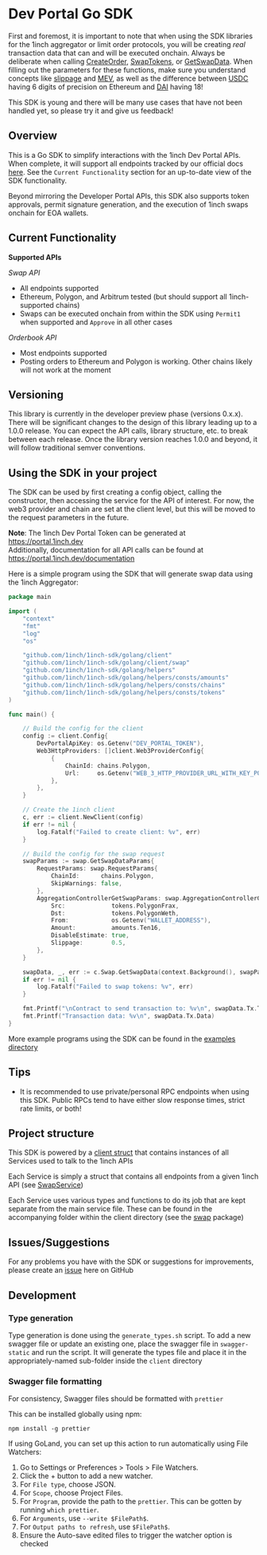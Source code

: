# Dev Portal Go SDK

First and foremost, it is important to note that when using the SDK libraries for the 1inch aggregator or limit order protocols, you will be creating *real* transaction data that can and will be executed onchain. Always be  deliberate when calling [CreateOrder](https://github.com/1inch/1inch-sdk/blob/9703d3bf4a6d94ad64badd0e346a16d60a0c3509/golang/client/orderbook.go#L18-L18), [SwapTokens](https://github.com/1inch/1inch-sdk/blob/9703d3bf4a6d94ad64badd0e346a16d60a0c3509/golang/actions/swap.go#L21-L21), or [GetSwapData](https://github.com/1inch/1inch-sdk/blob/9703d3bf4a6d94ad64badd0e346a16d60a0c3509/golang/client/swap.go#L128-L128). When filling out the parameters for these functions, make sure you understand concepts like [slippage](https://medium.com/onomy-protocol/what-is-slippage-in-defi-62a0d068feb3) and [MEV](https://chain.link/education-hub/maximal-extractable-value-mev), as well as the difference between [USDC](https://etherscan.io/token/0xa0b86991c6218b36c1d19d4a2e9eb0ce3606eb48) having 6 digits of precision on Ethereum and [DAI](https://etherscan.io/token/0x6b175474e89094c44da98b954eedeac495271d0f) having 18!

This SDK is young and there will be many use cases that have not been handled yet, so please try it and give us feedback!

## Overview

This is a Go SDK to simplify interactions with the 1inch Dev Portal APIs. When complete, it will support all endpoints tracked by our official docs [here](https://portal.1inch.dev/documentation/authentication). See the `Current Functionality` section for an up-to-date view of the SDK functionality.

Beyond mirroring the Developer Portal APIs, this SDK also supports token approvals, permit signature generation, and the execution of 1inch swaps onchain for EOA wallets. 

## Current Functionality

**Supported APIs**

*Swap API*
- All endpoints supported
- Ethereum, Polygon, and Arbitrum tested (but should support all 1inch-supported chains)
- Swaps can be executed onchain from within the SDK using `Permit1` when supported and `Approve` in all other cases

*Orderbook API*
- Most endpoints supported
- Posting orders to Ethereum and Polygon is working. Other chains likely will not work at the moment

## Versioning

This library is currently in the developer preview phase (versions 0.x.x). There will be significant changes to the design of this library leading up to a 1.0.0 release. You can expect the API calls, library structure, etc. to break between each release. Once the library version reaches 1.0.0 and beyond, it will follow traditional semver conventions. 

## Using the SDK in your project

The SDK can be used by first creating a config object, calling the constructor, then accessing the service for the API of interest. For now, the web3 provider and chain are set at the client level, but this will be moved to the request parameters in the future.

**Note**: The 1inch Dev Portal Token can be generated at https://portal.1inch.dev  
Additionally,
documentation for all API calls can be found at https://portal.1inch.dev/documentation

Here is a simple program using the SDK that will generate swap data using the 1inch Aggregator:

```go
package main

import (
	"context"
	"fmt"
	"log"
	"os"

	"github.com/1inch/1inch-sdk/golang/client"
	"github.com/1inch/1inch-sdk/golang/client/swap"
	"github.com/1inch/1inch-sdk/golang/helpers"
	"github.com/1inch/1inch-sdk/golang/helpers/consts/amounts"
	"github.com/1inch/1inch-sdk/golang/helpers/consts/chains"
	"github.com/1inch/1inch-sdk/golang/helpers/consts/tokens"
)

func main() {

	// Build the config for the client
	config := client.Config{
		DevPortalApiKey: os.Getenv("DEV_PORTAL_TOKEN"),
		Web3HttpProviders: []client.Web3ProviderConfig{
			{
				ChainId: chains.Polygon,
				Url:     os.Getenv("WEB_3_HTTP_PROVIDER_URL_WITH_KEY_POLYGON"),
			},
		},
	}

	// Create the 1inch client
	c, err := client.NewClient(config)
	if err != nil {
		log.Fatalf("Failed to create client: %v", err)
	}

	// Build the config for the swap request
	swapParams := swap.GetSwapDataParams{
		RequestParams: swap.RequestParams{
			ChainId:      chains.Polygon,
			SkipWarnings: false,
		},
		AggregationControllerGetSwapParams: swap.AggregationControllerGetSwapParams{
			Src:             tokens.PolygonFrax,
			Dst:             tokens.PolygonWeth,
			From:            os.Getenv("WALLET_ADDRESS"),
			Amount:          amounts.Ten16,
			DisableEstimate: true,
			Slippage:        0.5,
		},
	}

	swapData, _, err := c.Swap.GetSwapData(context.Background(), swapParams)
	if err != nil {
		log.Fatalf("Failed to swap tokens: %v", err)
	}

	fmt.Printf("\nContract to send transaction to: %v\n", swapData.Tx.To)
	fmt.Printf("Transaction data: %v\n", swapData.Tx.Data)
}

```

More example programs using the SDK can be found in the [examples directory](https://github.com/1inch/1inch-sdk/blob/main/golang/examples)

## Tips
- It is recommended to use private/personal RPC endpoints when using this SDK. Public RPCs tend to have either slow response times, strict rate limits, or both!

## Project structure

This SDK is powered by a [client struct](https://github.com/1inch/1inch-sdk/blob/main/golang/client/client.go) that contains instances of all Services used to talk to the 1inch APIs

Each Service is simply a struct that contains all endpoints from a given 1inch API (see [SwapService](https://github.com/1inch/1inch-sdk/blob/main/golang/client/swap.go))

Each Service uses various types and functions to do its job that are kept separate from the main service file. These can be found in the accompanying folder within the client directory (see the [swap](https://github.com/1inch/1inch-sdk/tree/main/golang/client/swap) package) 

## Issues/Suggestions

For any problems you have with the SDK or suggestions for improvements, please create an [issue](https://github.com/1inch/1inch-sdk/issues) here on GitHub

## Development

### Type generation

Type generation is done using the `generate_types.sh` script. To add a new swagger file or update an existing one, place the swagger file in `swagger-static` and run the script. It will generate the types file and place it in the appropriately-named sub-folder inside the `client` directory

### Swagger file formatting
For consistency, Swagger files should be formatted with `prettier`

This can be installed globally using npm:

`npm install -g prettier`

If using GoLand, you can set up this action to run automatically using File Watchers:

1. Go to Settings or Preferences > Tools > File Watchers.
2. Click the + button to add a new watcher.
3. For `File type`, choose JSON.
4. For `Scope`, choose Project Files.
5. For `Program`, provide the path to the `prettier`. This can be gotten by running `which prettier`.
6. For `Arguments`, use `--write $FilePath$`.
7. For `Output paths to refresh`, use `$FilePath$`.
8. Ensure the Auto-save edited files to trigger the watcher option is checked
